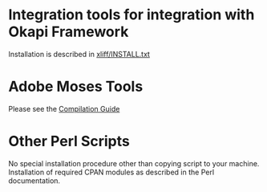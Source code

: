 # Integration tools for integration with Okapi Framework #

Installation is described in [xliff/INSTALL.txt](http://code.google.com/p/m4loc/source/browse/xliff/INSTALL.txt)

# Adobe Moses Tools #

Please see the [Compilation Guide](AMT_Source_Code_Compilation_Guide.md)

# Other Perl Scripts #

No special installation procedure other than copying script to your machine. Installation of required CPAN modules as described in the Perl documentation.